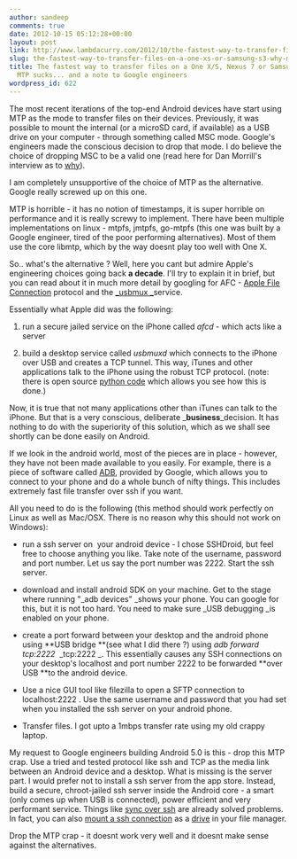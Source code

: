 ```yaml
---
author: sandeep
comments: true
date: 2012-10-15 05:12:28+00:00
layout: post
link: http://www.lambdacurry.com/2012/10/the-fastest-way-to-transfer-files-on-a-one-xs-or-samsung-s3-why-mtp-sucks-and-a-note-to-google-engineers/
slug: the-fastest-way-to-transfer-files-on-a-one-xs-or-samsung-s3-why-mtp-sucks-and-a-note-to-google-engineers
title: The fastest way to transfer files on a One X/S, Nexus 7 or Samsung S3, why
  MTP sucks... and a note to Google engineers
wordpress_id: 622
---
```


The most recent iterations of the top-end Android devices have start using MTP as the mode to transfer files on their devices. Previously, it was possible to mount the internal (or a microSD card, if available) as a USB drive on your computer - through something called MSC mode. Google's engineers made the conscious decision to drop that mode. I do believe the choice of dropping MSC to be a valid one (read here for Dan Morrill's interview as to [why](http://www.androidpolice.com/2011/11/18/impromptu-qa-session-with-android-engineer-dan-morrill-brings-to-light-reasons-behind-galaxy-nexus-lack-of-usb-mass-storage/)).

I am completely unsupportive of the choice of MTP as the alternative. Google really screwed up on this one.

MTP is horrible - it has no notion of timestamps, it is super horrible on performance and it is really screwy to implement. There have been multiple implementations on linux - mtpfs, jmtpfs, go-mtpfs (this one was built by a Google engineer, tired of the poor performing alternatives). Most of them use the core libmtp, which by the way doesnt play too well with One X.

So.. what's the alternative ? Well, here you cant but admire Apple's engineering choices going back **a decade**. I'll try to explain it in brief, but you can read about it in much more detail by googling for AFC - [Apple File Connection](http://theiphonewiki.com/wiki/index.php?title=AFC) protocol and the [_usbmux _](http://theiphonewiki.com/wiki/index.php?title=Usbmux)service.

Essentially what Apple did was the following:



	
  1. run a secure jailed service on the iPhone called _afcd_ - which acts like a server

	
  2. build a desktop service called _usbmuxd_ which connects to the iPhone over USB and creates a TCP tunnel. This way, iTunes and other applications talk to the iPhone using the robust TCP protocol. (note: there is open source [python code](http://code.google.com/p/iphone-dataprotection/source/browse/usbmuxd-python-client/tcprelay.py) which allows you see how this is done.)


Now, it is true that not many applications other than iTunes can talk to the iPhone. But that is a very conscious, deliberate _**business**_decision. It has nothing to do with the superiority of this solution, which as we shall see shortly can be done easily on Android.

If we look in the android world, most of the pieces are in place - however, they have not been made available to you easily. For example, there is a piece of software called [ADB](http://developer.android.com/tools/help/adb.html), provided by Google, which allows you to connect to your phone and do a whole bunch of nifty things. This includes extremely fast file transfer over ssh if you want.

All you need to do is the following (this method should work perfectly on Linux as well as Mac/OSX. There is no reason why this should not work on Windows):



	
  * run a ssh server on  your android device - I chose SSHDroid, but feel free to choose anything you like. Take note of the username, password and port number. Let us say the port number was 2222. Start the ssh server.

	
  * download and install android SDK on your machine. Get to the stage where running "_adb devices" _shows your phone. You can google for this, but it is not too hard. You need to make sure _USB debugging _is enabled on your phone.

	
  * create a port forward between your desktop and the android phone using **USB bridge **(see what I did there ?) using _adb forward tcp:2222_  _tcp:2222 _. This essentially causes any SSH connections on your desktop's localhost and port number 2222 to be forwarded **over USB **to the android device.

	
  * Use a nice GUI tool like filezilla to open a SFTP connection to localhost:2222 . Use the same username and password that you had set when you installed the ssh server on your android phone.

	
  * Transfer files. I got upto a 1mbps transfer rate using my old crappy laptop.


My request to Google engineers building Android 5.0 is this - drop this MTP crap. Use a tried and tested protocol like ssh and TCP as the media link between an Android device and a desktop. What is missing is the server part. I would prefer not to install a ssh server from the app store. Instead, build a secure, chroot-jailed ssh server inside the Android core - a smart (only comes up when USB is connected), power efficient and very performant service. Things like [sync over ssh](http://oreilly.com/pub/h/38) are already solved problems. In fact, you can also [mount a ssh connection](http://en.wikipedia.org/wiki/SSHFS) as a [drive](http://code.google.com/p/win-sshfs/) in your file manager.

Drop the MTP crap - it doesnt work very well and it doesnt make sense against the alternatives.
